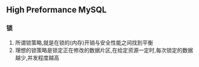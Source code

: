 ## High Preformance MySQL

### 锁
1. 所谓锁策略,就是在锁的(内存)开销与安全性能之间找到平衡
2. 理想的锁策略是锁定正在修改的数据片区,在给定资源一定时,每次锁定的数据越少,并发程度越高